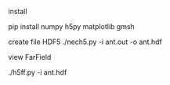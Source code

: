 install

pip install numpy h5py matplotlib gmsh

create file HDF5
./nech5.py -i ant.out -o ant.hdf


view FarField

./h5ff.py -i ant.hdf
